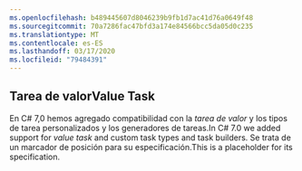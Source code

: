 ```yaml
---
ms.openlocfilehash: b489445607d8046239b9fb1d7ac41d76a0649f48
ms.sourcegitcommit: 70a7286fac47bfd3a174e84566bcc5da05d0c235
ms.translationtype: MT
ms.contentlocale: es-ES
ms.lasthandoff: 03/17/2020
ms.locfileid: "79484391"
---
```

## <a name="value-task"></a><span data-ttu-id="1b156-101">Tarea de valor</span><span class="sxs-lookup"><span data-stu-id="1b156-101">Value Task</span></span>

<span data-ttu-id="1b156-102">En C# 7,0 hemos agregado compatibilidad con la *tarea de valor* y los tipos de tarea personalizados y los generadores de tareas.</span><span class="sxs-lookup"><span data-stu-id="1b156-102">In C# 7.0 we added support for *value task* and custom task types and task builders.</span></span>  <span data-ttu-id="1b156-103">Se trata de un marcador de posición para su especificación.</span><span class="sxs-lookup"><span data-stu-id="1b156-103">This is a placeholder for its specification.</span></span>
